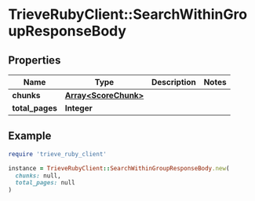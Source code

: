 # TrieveRubyClient::SearchWithinGroupResponseBody

## Properties

| Name | Type | Description | Notes |
| ---- | ---- | ----------- | ----- |
| **chunks** | [**Array&lt;ScoreChunk&gt;**](ScoreChunk.md) |  |  |
| **total_pages** | **Integer** |  |  |

## Example

```ruby
require 'trieve_ruby_client'

instance = TrieveRubyClient::SearchWithinGroupResponseBody.new(
  chunks: null,
  total_pages: null
)
```

